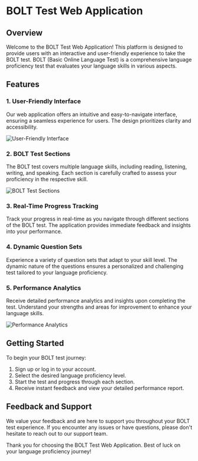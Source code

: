 # BOLT Test Web Application

## Overview

Welcome to the BOLT Test Web Application! This platform is designed to provide users with an interactive and user-friendly experience to take the BOLT test. BOLT (Basic Online Language Test) is a comprehensive language proficiency test that evaluates your language skills in various aspects.

## Features

### 1. User-Friendly Interface

Our web application offers an intuitive and easy-to-navigate interface, ensuring a seamless experience for users. The design prioritizes clarity and accessibility.

![User-Friendly Interface](https://s8.uupload.ir/files/screen_shot_1402-12-07_at_02.03.21_m6oz.png)

### 2. BOLT Test Sections

The BOLT test covers multiple language skills, including reading, listening, writing, and speaking. Each section is carefully crafted to assess your proficiency in the respective skill.

![BOLT Test Sections](https://s8.uupload.ir/files/screen_shot_1402-12-07_at_02.03.49_pzeo.png)

### 3. Real-Time Progress Tracking

Track your progress in real-time as you navigate through different sections of the BOLT test. The application provides immediate feedback and insights into your performance.

### 4. Dynamic Question Sets

Experience a variety of question sets that adapt to your skill level. The dynamic nature of the questions ensures a personalized and challenging test tailored to your language proficiency.

### 5. Performance Analytics

Receive detailed performance analytics and insights upon completing the test. Understand your strengths and areas for improvement to enhance your language skills.

![Performance Analytics](https://s8.uupload.ir/files/screen_shot_1402-12-07_at_02.06.35_v5uo.png)

## Getting Started

To begin your BOLT test journey:

1. Sign up or log in to your account.
2. Select the desired language proficiency level.
3. Start the test and progress through each section.
4. Receive instant feedback and view your detailed performance report.

## Feedback and Support

We value your feedback and are here to support you throughout your BOLT test experience. If you encounter any issues or have questions, please don't hesitate to reach out to our support team.

Thank you for choosing the BOLT Test Web Application. Best of luck on your language proficiency journey!
